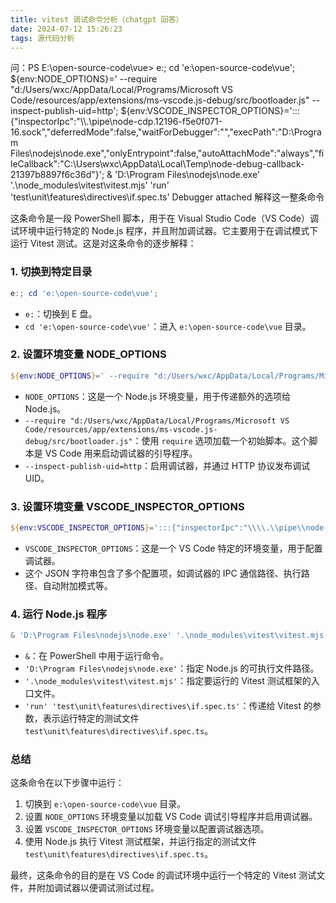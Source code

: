 ```yaml
---
title: vitest 调试命令分析（chatgpt 回答）
date: 2024-07-12 15:26:23
tags: 源代码分析
---
```


问：PS E:\open-source-code\vue>  e:; cd 'e:\open-source-code\vue'; ${env:NODE_OPTIONS}=' --require "d:/Users/wxc/AppData/Local/Programs/Microsoft VS Code/resources/app/extensions/ms-vscode.js-debug/src/bootloader.js"  --inspect-publish-uid=http'; ${env:VSCODE_INSPECTOR_OPTIONS}=':::{"inspectorIpc":"\\\\.\\pipe\\node-cdp.12196-f5e0f071-16.sock","deferredMode":false,"waitForDebugger":"","execPath":"D:\\Program Files\\nodejs\\node.exe","onlyEntrypoint":false,"autoAttachMode":"always","fileCallback":"C:\\Users\\wxc\\AppData\\Local\\Temp\\node-debug-callback-21397b8897f6c36d"}'; & 'D:\Program Files\nodejs\node.exe' '.\node_modules\vitest\vitest.mjs' 'run' 'test\unit\features\directives\if.spec.ts'  Debugger attached  解释这一整条命令

这条命令是一段 PowerShell 脚本，用于在 Visual Studio Code（VS Code）调试环境中运行特定的 Node.js 程序，并且附加调试器。它主要用于在调试模式下运行 Vitest 测试。这是对这条命令的逐步解释：

### 1. 切换到特定目录

```powershell
e:; cd 'e:\open-source-code\vue';
```

- `e:`：切换到 E 盘。
- `cd 'e:\open-source-code\vue'`：进入 `e:\open-source-code\vue` 目录。

### 2. 设置环境变量 NODE_OPTIONS

```powershell
${env:NODE_OPTIONS}=' --require "d:/Users/wxc/AppData/Local/Programs/Microsoft VS Code/resources/app/extensions/ms-vscode.js-debug/src/bootloader.js"  --inspect-publish-uid=http';
```

- `NODE_OPTIONS`：这是一个 Node.js 环境变量，用于传递额外的选项给 Node.js。
- `--require "d:/Users/wxc/AppData/Local/Programs/Microsoft VS Code/resources/app/extensions/ms-vscode.js-debug/src/bootloader.js"`：使用 `require` 选项加载一个初始脚本。这个脚本是 VS Code 用来启动调试器的引导程序。
- `--inspect-publish-uid=http`：启用调试器，并通过 HTTP 协议发布调试 UID。

### 3. 设置环境变量 VSCODE_INSPECTOR_OPTIONS

```powershell
${env:VSCODE_INSPECTOR_OPTIONS}=':::{"inspectorIpc":"\\\\.\\pipe\\node-cdp.12196-f5e0f071-16.sock","deferredMode":false,"waitForDebugger":"","execPath":"D:\\Program Files\\nodejs\\node.exe","onlyEntrypoint":false,"autoAttachMode":"always","fileCallback":"C:\\Users\\wxc\\AppData\\Local\\Temp\\node-debug-callback-21397b8897f6c36d"}';
```

- `VSCODE_INSPECTOR_OPTIONS`：这是一个 VS Code 特定的环境变量，用于配置调试器。
- 这个 JSON 字符串包含了多个配置项，如调试器的 IPC 通信路径、执行路径、自动附加模式等。

### 4. 运行 Node.js 程序

```powershell
& 'D:\Program Files\nodejs\node.exe' '.\node_modules\vitest\vitest.mjs' 'run' 'test\unit\features\directives\if.spec.ts'
```

- `&`：在 PowerShell 中用于运行命令。
- `'D:\Program Files\nodejs\node.exe'`：指定 Node.js 的可执行文件路径。
- `'.\node_modules\vitest\vitest.mjs'`：指定要运行的 Vitest 测试框架的入口文件。
- `'run' 'test\unit\features\directives\if.spec.ts'`：传递给 Vitest 的参数，表示运行特定的测试文件 `test\unit\features\directives\if.spec.ts`。

### 总结

这条命令在以下步骤中运行：
1. 切换到 `e:\open-source-code\vue` 目录。
2. 设置 `NODE_OPTIONS` 环境变量以加载 VS Code 调试引导程序并启用调试器。
3. 设置 `VSCODE_INSPECTOR_OPTIONS` 环境变量以配置调试器选项。
4. 使用 Node.js 执行 Vitest 测试框架，并运行指定的测试文件 `test\unit\features\directives\if.spec.ts`。

最终，这条命令的目的是在 VS Code 的调试环境中运行一个特定的 Vitest 测试文件，并附加调试器以便调试测试过程。